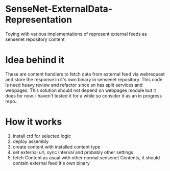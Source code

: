 # SenseNet-ExternalData-Representation
Toying with various implementations of represent external feeds as sensenet repository content

# Idea behind it
These are content handlers to fetch data from external feed via webrequest and store the response in it's own binary in sensenet repository. This code is need heavy review and refactor since sn has split services and webpages. This solution should not depend on webpages module but it does for now. I haven't tested it for a while so consider it as an in progress repo..

# How it works
1. install ctd for selected logic
1. deploy assembly 
1. create content with installed content type
1. set external url, sync interval and probably other settings
1. fetch Content as usual with other normal sensenet Contents, it should contain external feed it's own binary
